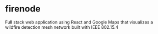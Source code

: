 # firenode
Full stack web application using React and Google Maps that visualizes a wildfire detection mesh network built with IEEE 802.15.4
